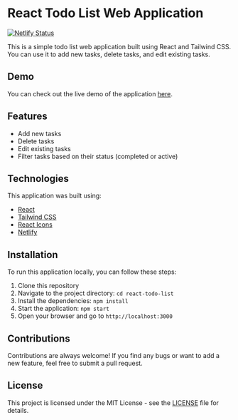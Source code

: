 # React Todo List Web Application

[![Netlify Status](https://api.netlify.com/api/v1/badges/xxxxxxxx-xxxx-xxxx-xxxx-xxxxxxxxxxxx/deploy-status)](https://app.netlify.com/sites/react-todo-list-dt/deploys)

This is a simple todo list web application built using React and Tailwind CSS. You can use it to add new tasks, delete tasks, and edit existing tasks.

## Demo

You can check out the live demo of the application [here](https://react-todo-list-dt.netlify.app/).

## Features

- Add new tasks
- Delete tasks
- Edit existing tasks
- Filter tasks based on their status (completed or active)

## Technologies

This application was built using:

- [React](https://reactjs.org/)
- [Tailwind CSS](https://tailwindcss.com/)
- [React Icons](https://react-icons.github.io/react-icons/)
- [Netlify](https://www.netlify.com/)

## Installation

To run this application locally, you can follow these steps:

1. Clone this repository
2. Navigate to the project directory: `cd react-todo-list`
3. Install the dependencies: `npm install`
4. Start the application: `npm start`
5. Open your browser and go to `http://localhost:3000`

## Contributions

Contributions are always welcome! If you find any bugs or want to add a new feature, feel free to submit a pull request.

## License

This project is licensed under the MIT License - see the [LICENSE](LICENSE) file for details.
